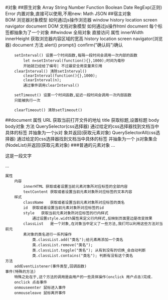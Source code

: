 #对象
##原生对象
    Array   String  Number  Function     Boolean    Date    RegExp(正则)  Error
    内置对象,直接可以使用,不用new: Math    JSON 
##宿主对象    
    BOM 浏览器对象模型 如何通过js操作浏览器
        window history location screen navigator document
    DOM 文档对象模型   如何通过js操作html
        document    每个标签都抽象为了一个对象
##window
    全局对象
        直接访问
    属性
        innerWidth innerHeight 获取浏览器内容区域的宽高
        history location screen navigator(浏览器) document
    方法
        alert() prompt() confirm("确认码")确认
        
        setInterval() 设置一个时间函数,每隔一段时间会调用一次内部的函数 
            let n=setInterval(function(){},1000);时间为毫秒
            开始就已经给了编号| 不过最安全用变量来引用
        clearInterval() 清除setInterval()
            clearInterval(function(){},1000);
            clearInterval(n); 
            通过事件调用clearInterval()
        
        setTimeout() 设置一个时间函数,延迟一段时间会调用一次内部函数
        只能被执行一次
        
        clearTimeout() 清除setTimeout()
##document
    属性
        URL 获取当前打开文件的地址
        title 获取标题,设置标题
        body body对象
    方法
        QuerySelector(css选择器) 通过给定的css选择器找到文档当中具体的标签 并抽象为一个js对
        象并返回(获取元素对象)
        QuerySelectorAll(css选择器) 通过给定的css选择器找到文档当中具体的标签 并抽象为一个
        js对象集合(NodeList)并返回(获取元素对象)
###普通的元素对象
...
<body>
    <div id="aa">
        <p>这是一段文字</p>
    </div>
<script>
    let obj=document.querySelector("#aa");
    console.dir(obj);

    /*console.log(obj.innerHTML);
    obj.innerHTML="<p>a</p>";*/

    /*console.log(obj.textContent);
    obj.textContent="b";*/

    console.log(obj.className);
</script>
</body>
...

    属性
        内容
            innerHTML 获取或者设置当前元素对象所对应标签的全部内容
            textContent 获取或者设置当前元素对象所对应标签的文本内容
        样式
            className   获取或者设置当前元素对象所对应标签的类名
            id  获取或者设置当前元素对象所对应标签的id
            style   获取当前元素对象所对应标签的行内样式
                通过设置style.width属性来定义行内样式,反映到页面里边是改变效果
            classList   是一个对象,在对象当中定义了一些方法,我们可以利用这些方法对当前元
            素对象的类名进行一系列操作
                类.classList.add("类名");给元素再添加一个类名
                类.classList.remove("类名");
                类.classList.toggle("类名"); 从有到没有的切换_会自动判断
                类.classList.contains("类名"); 判断有没有这个类名
    方法
        addEventListener(事件类型,回调函数)
    事件(特殊的方法)
        特殊之处在于,这个方法的调用是由用户的一些具体操作(onclick 用户点击)完成.
        onclick 点击事件
        onmouseenter 鼠标进入事件
        onmouseleave 鼠标离开事件